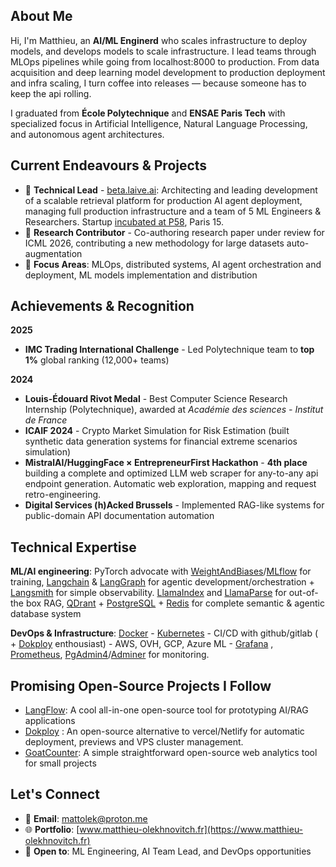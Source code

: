 ## About Me

Hi, I'm Matthieu, an **AI/ML Enginerd** who scales infrastructure to deploy models, and develops models to scale infrastructure. I lead teams through MLOps pipelines while going from localhost:8000 to production. From data acquisition and deep learning model development to production deployment and infra scaling, I turn coffee into releases — because someone has to keep the api rolling.

I graduated from **École Polytechnique** and **ENSAE Paris Tech** with specialized focus in Artificial Intelligence, Natural Language Processing, and autonomous agent architectures.

## Current Endeavours & Projects

- 🚀 **Technical Lead** - [beta.laive.ai](https://beta.laive.ai): Architecting and leading development of a scalable retrieval platform for production AI agent deployment, managing full production infrastructure and a team of 5 ML Engineers & Researchers. Startup [incubated at P58](https://www.platform58.labanquepostale.fr/startups.html), Paris 15.
- 🔬 **Research Contributor** - Co-authoring research paper under review for ICML 2026, contributing a new methodology for large datasets auto-augmentation
- 🎯 **Focus Areas**: MLOps, distributed systems, AI agent orchestration and deployment, ML models implementation and distribution

## Achievements & Recognition

**2025**
- **IMC Trading International Challenge** - Led Polytechnique team to **top 1%** global ranking (12,000+ teams)

**2024**
- **Louis-Édouard Rivot Medal** - Best Computer Science Research Internship (Polytechnique), awarded at *Académie des sciences - Institut de France* 
- **ICAIF 2024** - Crypto Market Simulation for Risk Estimation (built synthetic data generation systems for financial extreme scenarios simulation)
- **MistralAI/HuggingFace × EntrepreneurFirst Hackathon** - **4th place** building a complete and optimized LLM web scraper for any-to-any api endpoint generation. Automatic web exploration, mapping and request retro-engineering.
- **Digital Services (h)Acked Brussels** - Implemented RAG-like systems for public-domain API documentation automation

## Technical Expertise

**ML/AI engineering**: PyTorch advocate with [WeightAndBiases](https://wandb.ai/site)/[MLflow](https://mlflow.org/) for training, [Langchain](https://www.langchain.com/) & [LangGraph](https://www.langchain.com/langgraph) for agentic development/orchestration + [Langsmith](https://www.langchain.com/langsmith) for simple observability. [LlamaIndex](https://www.llamaindex.ai/) and [LlamaParse](https://www.llamaindex.ai/llamaparse) for out-of-the box RAG, [QDrant](https://qdrant.tech/) + [PostgreSQL](https://www.postgresql.org/) + [Redis](https://redis.io/) for complete semantic & agentic database system 

**DevOps & Infrastructure**: [Docker](https://www.docker.com/) - [Kubernetes](https://kubernetes.io/) - CI/CD with github/gitlab ( + [Dokploy](https://dokploy.com/fr) enthousiast) - AWS, OVH, GCP, Azure ML - [Grafana](https://grafana.com/) , [Prometheus](https://prometheus.io/), [PgAdmin4](https://www.pgadmin.org/)/[Adminer](https://www.adminer.org/en/) for monitoring.

## Promising Open-Source Projects I Follow
- [LangFlow](https://www.langflow.org/): A cool all-in-one open-source tool for prototyping AI/RAG applications
- [Dokploy](https://dokploy.com/fr) : An open-source alternative to vercel/Netlify for automatic deployment, previews and VPS cluster management.
- [GoatCounter](https://www.goatcounter.com/): A simple straightforward open-source web analytics tool for small projects

## Let's Connect

- 📧 **Email**: mattolek@proton.me
- 🌐 **Portfolio**: [www.matthieu-olekhnovitch.fr](https://www.matthieu-olekhnovitch.fr)
- 💼 **Open to**: ML Engineering, AI Team Lead, and DevOps opportunities
